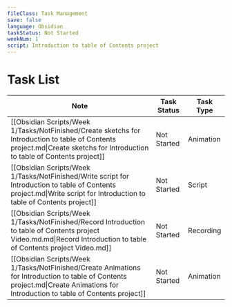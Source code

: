 ```yaml
---
fileClass: Task Management
save: false
language: Obsidian
taskStatus: Not Started
weekNum: 1
script: Introduction to table of Contents project
---
```

# Task List
| Note                                                                                                                                                                              | Task Status | Task Type |
| --------------------------------------------------------------------------------------------------------------------------------------------------------------------------------- | ----------- | --------- |
| [[Obsidian Scripts/Week 1/Tasks/NotFinished/Create sketchs for Introduction to table of Contents project.md\|Create sketchs for Introduction to table of Contents project]]       | Not Started | Animation |
| [[Obsidian Scripts/Week 1/Tasks/NotFinished/Write script for Introduction to table of Contents project.md\|Write script for Introduction to table of Contents project]]           | Not Started | Script    |
| [[Obsidian Scripts/Week 1/Tasks/NotFinished/Record Introduction to table of Contents project Video.md.md\|Record Introduction to table of Contents project Video.md]]             | Not Started | Recording |
| [[Obsidian Scripts/Week 1/Tasks/NotFinished/Create Animations for Introduction to table of Contents project.md\|Create Animations for Introduction to table of Contents project]] | Not Started | Animation |
